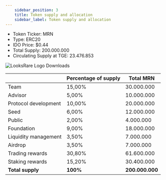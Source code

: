 ```yaml
---
    sidebar_position: 3
    title: Token supply and allocation
    sidebar_label: Token supply and allocation
---
```


- Token Ticker: MRN
- Type: ERC20
- IDO Price: $0.44
- Total Supply: 200.000.000
- Circulating Supply at TGE: 23.476.853

![LooksRare Logo Downloads](/img/docs-about/token_supply2.png)


|                      | **Percentage of supply** | **Total MRN**   |
|----------------------|--------------------------|-----------------|
| Team                 | 15,00%                   | 30.000.000      |
| Advisor              | 5,00%                    | 10.000.000      |
| Protocol development | 10,00%                   | 20.000.000      |
| Seed                 | 6,00%                    | 12.000.000      |
| Public               | 2,00%                    | 4.000.000       |
| Foundation           | 9,00%                    | 18.000.000      |
| Liquidity management | 3,50%                    | 7.000.000       |
| Airdrop              | 3,50%                    | 7.000.000       |
| Trading rewards      | 30,80%                   | 61.600.000      |
| Staking rewards      | 15,20%                   | 30.400.000      |
| **Total supply**     | **100%**                 | **200.000.000** |

